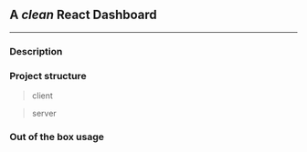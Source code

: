 ## A *clean* React Dashboard

---

### Description

### Project structure

> client

> server

### Out of the box usage
